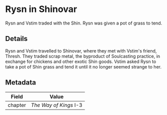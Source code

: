# Rysn in Shinovar
Rysn and Vstim traded with the Shin. Rysn was given a pot of grass to tend.

## Details
Rysn and Vstim travelled to Shinovar, where they met with Vstim's friend, Thresh. They traded scrap metal, the byproduct of Soulcasting practice, in exchange for chickens and other exotic Shin goods. Vstim asked Rysn to take a pot of Shin grass and tend it until it no longer seemed strange to her.

## Metadata
| Field | Value |
| ----- | ----- |
| chapter | *The Way of Kings* I-3 |
